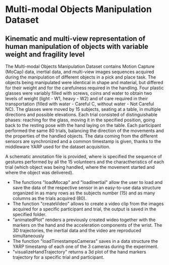 # Multi-modal Objects Manipulation Dataset

## Kinematic and multi-view representation of human manipulation of objects with variable weight and fragility level

The Multi-modal Objects Manipulation Dataset contains Motion Capture (MoCap) data, inertial data, and multi-view images sequences acquired during the manipulation of different objects in a pick and place task. The objects being manipulated were identical in shape and material, but differed for their weight and for the carefulness required in the handling. Four plastic glasses were variably filled with screws, coins and water to obtain two levels of weight (light - W1, heavy - W2) and of care required in their transportation (filled with water - Careful C, without water - Not Careful NC). The glasses were moved by 15 subjects, seating at a table, in multiple directions and possible elevations.
Each trial consisted of distinguishable phases: reaching for the glass, moving it in the specified position, going back to the resting pose with the hand laying on the table. Each participant performed the same 80 trials, balancing the direction of the movements and the properties of the handled objects. The data coming from the different sensors are synchronized and a common timestamp is given, thanks to the middleware YARP used for the dataset acquisition.

A schematic annotation file is provided, where is specified the sequence of gestures performed by all the 15 volunteers and the charactheristics of each trial (which object was being handled, where the movement started and where the object was delivered).

- The functions "loadMocap" and "loadInertial" allow the user to load and save the data of the respective sensor in an easy-to-use data structure organized in as many rows as the subjects number (15) and as many columns as the trials acquired (80). 
- The function "createVideo" allows to create a video clip from the images acquired for a specific participant and trial, the output is saved in the specified folder. 
- "animatedPlot" renders a previously created wideo together with the markers on the hand and the acceleration components of the wrist. The 3D trajectories, the inertial data and the video are reproduced simultaneously
- The function "loadTimestampsCameras" saves in a data structure the YARP timestamp of each one of the 3 cameras during the experiment. 
- "visualizeHandTrajectory" returns a 3d plot of the hand markers trajectory for a specific trial and participant.
